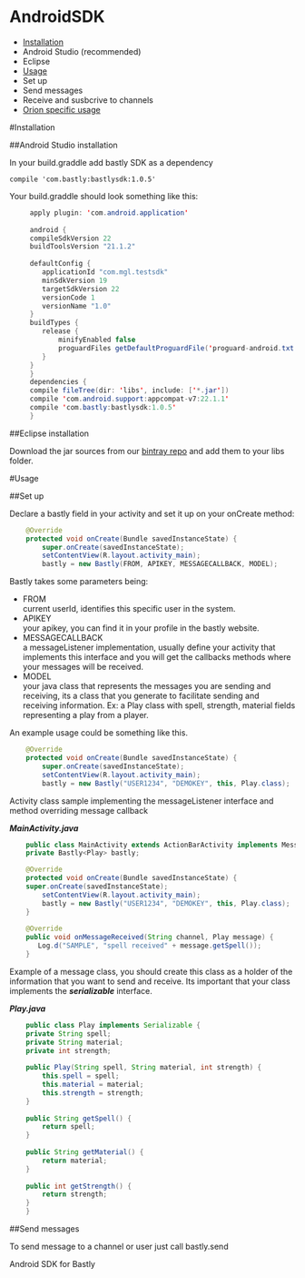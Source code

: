 AndroidSDK
==========
* [Installation](#installation)
 * Android Studio (recommended)
 * Eclipse
* [Usage](#usage)
 * Set up
 * Send messages
 * Receive and susbcrive to channels
* [Orion specific usage](#orion)

#Installation <a name="installation"></a>

##Android Studio installation

In your build.graddle add bastly SDK as a dependency

    compile 'com.bastly:bastlysdk:1.0.5'

Your build.graddle should look something like this:

```java
     apply plugin: 'com.android.application'
   
     android {
     compileSdkVersion 22
     buildToolsVersion "21.1.2"
   
     defaultConfig {
        applicationId "com.mgl.testsdk"
        minSdkVersion 19
        targetSdkVersion 22
        versionCode 1
        versionName "1.0"
     }
     buildTypes {
        release {
            minifyEnabled false
            proguardFiles getDefaultProguardFile('proguard-android.txt'), 'proguard-rules.pro'
        }
     }
     }
     dependencies {
     compile fileTree(dir: 'libs', include: ['*.jar'])  
     compile 'com.android.support:appcompat-v7:22.1.1'  
     compile 'com.bastly:bastlysdk:1.0.5'   
     }  
```

##Eclipse installation

Download the jar sources from our [bintray repo](https://bintray.com/bastly/releases/AndroidSDK/view) and add them to your libs folder.


#Usage <a name="usage"></a>

##Set up

Declare a bastly field in your activity and set it up on your onCreate method:
```java
    @Override
    protected void onCreate(Bundle savedInstanceState) {
        super.onCreate(savedInstanceState);
        setContentView(R.layout.activity_main);
        bastly = new Bastly(FROM, APIKEY, MESSAGECALLBACK, MODEL);
```
Bastly takes some parameters being:

* FROM  
 current userId, identifies this specific user in the system.  
* APIKEY  
 your apikey, you can find it in your profile in the bastly website.  
* MESSAGECALLBACK  
 a messageListener implementation, usually define your activity that implements this interface and you will get the callbacks methods where your messages will be received.  
* MODEL  
 your java class that represents the messages you are sending and receiving, its a class that you generate to facilitate sending and receiving information. Ex: a Play class with spell, strength, material fields representing a play from a player.  
 
An example usage could be something like this.
```java
    @Override
    protected void onCreate(Bundle savedInstanceState) {
        super.onCreate(savedInstanceState);
        setContentView(R.layout.activity_main);
        bastly = new Bastly("USER1234", "DEMOKEY", this, Play.class);
```
Activity class sample implementing the messageListener interface and method overriding message callback

***MainActivity.java***
```java
    public class MainActivity extends ActionBarActivity implements MessageListener<Play> {  
    private Bastly<Play> bastly;

    @Override
    protected void onCreate(Bundle savedInstanceState) {
    super.onCreate(savedInstanceState);
        setContentView(R.layout.activity_main);
        bastly = new Bastly("USER1234", "DEMOKEY", this, Play.class);
    }
    
    @Override
    public void onMessageReceived(String channel, Play message) {
       Log.d("SAMPLE", "spell received" + message.getSpell());
    }
```
Example of a message class, you should create this class as a holder of the information that you want to send and receive.
Its important that your class implements the ***serializable*** interface.

***Play.java***
```java
    public class Play implements Serializable {  
    private String spell;
    private String material;
    private int strength;
    
    public Play(String spell, String material, int strength) {
        this.spell = spell;
        this.material = material;
        this.strength = strength;
    }
    
    public String getSpell() {
        return spell;
    }
    
    public String getMaterial() {
        return material;
    }
    
    public int getStrength() {
        return strength;
    }
    }  
```
##Send messages

To send message to a channel or user just call bastly.send

   

Android SDK for Bastly
